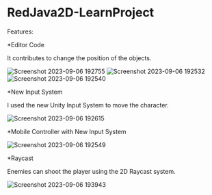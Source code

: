 # RedJava2D-LearnProject

Features:

*Editor Code

It contributes to change the position of the objects.

![Screenshot 2023-09-06 192755](https://github.com/IbrahimKvlci/RedJava2D-LearnProject/assets/110342285/8b6ecbdd-9872-4d00-a566-2587bc9b0024)
![Screenshot 2023-09-06 192532](https://github.com/IbrahimKvlci/RedJava2D-LearnProject/assets/110342285/2209182e-05c6-4418-bfcf-0aa74bebc845)
![Screenshot 2023-09-06 192540](https://github.com/IbrahimKvlci/RedJava2D-LearnProject/assets/110342285/49ad762a-7fc1-4767-bd99-41b7194826d8)


*New Input System

I used the new Unity Input System to move the character. 

![Screenshot 2023-09-06 192615](https://github.com/IbrahimKvlci/RedJava2D-LearnProject/assets/110342285/33629abc-619e-4cf6-8b76-76d2297809bf)


*Mobile Controller with New Input System

![Screenshot 2023-09-06 192549](https://github.com/IbrahimKvlci/RedJava2D-LearnProject/assets/110342285/9d3202b1-72e1-45ff-8375-c941667821fb)


*Raycast

Enemies can shoot the player using the 2D Raycast system.

![Screenshot 2023-09-06 193943](https://github.com/IbrahimKvlci/RedJava2D-LearnProject/assets/110342285/66dd0b40-4b77-44db-95bc-09cd07fa8bc8)
